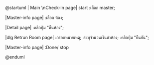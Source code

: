 @startuml
|       Main \nCheck-in page|
start
:เลือก master;

|Master-info page|
:เลือก ห้อง;

|Detail page|
:คลิกปุ่ม "คืนห้อง";

|dlg Retrun Room page|
:กรอกหมายเหตุ;
:ระบุจำนวนเงินค่าห้อง;
:คลิกปุ่ม "ยืนยัน";

|Master-info page|
:Done/
stop

@enduml